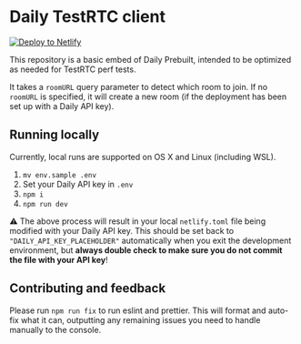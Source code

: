 # Daily TestRTC client

[![Deploy to Netlify](https://www.netlify.com/img/deploy/button.svg)](https://app.netlify.com/start/deploy?repository=https://github.com/daily-co/testrtc-client&stack=cms)

This repository is a basic embed of Daily Prebuilt, intended to be optimized as needed for TestRTC perf tests.

It takes a `roomURL` query parameter to detect which room to join. If no `roomURL` is specified, it will create a new room (if the deployment has been set up with a Daily API key).

## Running locally

Currently, local runs are supported on OS X and Linux (including WSL).

1. `mv env.sample .env`
1. Set your Daily API key in `.env`
1. `npm i`
1. `npm run dev`

⚠️ The above process will result in your local `netlify.toml` file being modified with your Daily API key. This should be set back to `"DAILY_API_KEY_PLACEHOLDER"` automatically when you exit the development environment, but **always double check to make sure you do not commit the file with your API key**!

## Contributing and feedback

Please run `npm run fix` to run eslint and prettier.
This will format and auto-fix what it can, outputting any remaining issues you need to handle manually to the console.
